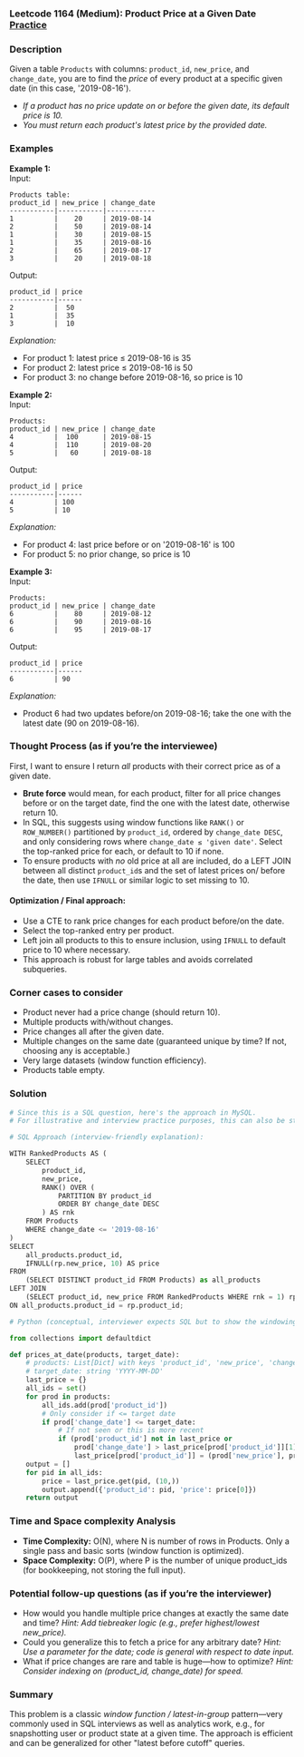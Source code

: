 ### Leetcode 1164 (Medium): Product Price at a Given Date [Practice](https://leetcode.com/problems/product-price-at-a-given-date)

### Description  
Given a table `Products` with columns: `product_id`, `new_price`, and `change_date`, you are to find the *price* of every product at a specific given date (in this case, '2019-08-16').  
- *If a product has no price update on or before the given date, its default price is 10.*
- *You must return each product's latest price by the provided date.*

### Examples  

**Example 1:**  
Input:  
```
Products table:
product_id | new_price | change_date
-----------|-----------|------------
1          |    20     | 2019-08-14
2          |    50     | 2019-08-14
1          |    30     | 2019-08-15
1          |    35     | 2019-08-16
2          |    65     | 2019-08-17
3          |    20     | 2019-08-18
```
Output:
```
product_id | price
-----------|------
2          |  50
1          |  35
3          |  10
```
*Explanation:*
- For product 1: latest price ≤ 2019-08-16 is 35
- For product 2: latest price ≤ 2019-08-16 is 50
- For product 3: no change before 2019-08-16, so price is 10

**Example 2:**  
Input:  
```
Products:
product_id | new_price | change_date
4          |  100      | 2019-08-15
4          |  110      | 2019-08-20
5          |   60      | 2019-08-18
```
Output:  
```
product_id | price
-----------|------
4          | 100
5          | 10
```
*Explanation:*
- For product 4: last price before or on '2019-08-16' is 100
- For product 5: no prior change, so price is 10

**Example 3:**  
Input:  
```
Products:
product_id | new_price | change_date
6          |    80     | 2019-08-12
6          |    90     | 2019-08-16
6          |    95     | 2019-08-17
```
Output:  
```
product_id | price
-----------|------
6          | 90
```
*Explanation:* 
- Product 6 had two updates before/on 2019-08-16; take the one with the latest date (90 on 2019-08-16).

### Thought Process (as if you’re the interviewee)  

First, I want to ensure I return *all* products with their correct price as of a given date.
- **Brute force** would mean, for each product, filter for all price changes before or on the target date, find the one with the latest date, otherwise return 10.
- In SQL, this suggests using window functions like `RANK()` or `ROW_NUMBER()` partitioned by `product_id`, ordered by `change_date DESC`, and only considering rows where `change_date ≤ 'given date'`. Select the top-ranked price for each, or default to 10 if none.
- To ensure products with *no* old price at all are included, do a LEFT JOIN between all distinct `product_id`s and the set of latest prices on/ before the date, then use `IFNULL` or similar logic to set missing to 10.

#### Optimization / Final approach:
- Use a CTE to rank price changes for each product before/on the date.
- Select the top-ranked entry per product.
- Left join all products to this to ensure inclusion, using `IFNULL` to default price to 10 where necessary.
- This approach is robust for large tables and avoids correlated subqueries.

### Corner cases to consider  
- Product never had a price change (should return 10).
- Multiple products with/without changes.
- Price changes all after the given date.
- Multiple changes on the same date (guaranteed unique by time? If not, choosing any is acceptable.)
- Very large datasets (window function efficiency).
- Products table empty.

### Solution

```python
# Since this is a SQL question, here's the approach in MySQL.
# For illustrative and interview practice purposes, this can also be staged using Python steps conceptually.

# SQL Approach (interview-friendly explanation):

WITH RankedProducts AS (
    SELECT 
        product_id,
        new_price,
        RANK() OVER (
            PARTITION BY product_id
            ORDER BY change_date DESC
        ) AS rnk
    FROM Products
    WHERE change_date <= '2019-08-16'
)
SELECT
    all_products.product_id,
    IFNULL(rp.new_price, 10) AS price
FROM
    (SELECT DISTINCT product_id FROM Products) as all_products
LEFT JOIN
    (SELECT product_id, new_price FROM RankedProducts WHERE rnk = 1) rp
ON all_products.product_id = rp.product_id;

# Python (conceptual, interviewer expects SQL but to show the windowing logic):

from collections import defaultdict

def prices_at_date(products, target_date):
    # products: List[Dict] with keys 'product_id', 'new_price', 'change_date'
    # target_date: string 'YYYY-MM-DD'
    last_price = {}
    all_ids = set()
    for prod in products:
        all_ids.add(prod['product_id'])
        # Only consider if <= target date
        if prod['change_date'] <= target_date:
            # If not seen or this is more recent
            if (prod['product_id'] not in last_price or 
                prod['change_date'] > last_price[prod['product_id']][1]):
                last_price[prod['product_id']] = (prod['new_price'], prod['change_date'])
    output = []
    for pid in all_ids:
        price = last_price.get(pid, (10,))
        output.append({'product_id': pid, 'price': price[0]})
    return output
```

### Time and Space complexity Analysis  

- **Time Complexity:** O(N), where N is number of rows in Products. Only a single pass and basic sorts (window function is optimized).
- **Space Complexity:** O(P), where P is the number of unique product_ids (for bookkeeping, not storing the full input).

### Potential follow-up questions (as if you’re the interviewer)  

- How would you handle multiple price changes at exactly the same date and time?
  *Hint: Add tiebreaker logic (e.g., prefer highest/lowest new_price).*
- Could you generalize this to fetch a price for any arbitrary date?
  *Hint: Use a parameter for the date; code is general with respect to date input.*
- What if price changes are rare and table is huge—how to optimize?
  *Hint: Consider indexing on (product_id, change_date) for speed.*

### Summary
This problem is a classic *window function / latest-in-group* pattern—very commonly used in SQL interviews as well as analytics work, e.g., for snapshotting user or product state at a given time. The approach is efficient and can be generalized for other "latest before cutoff" queries.